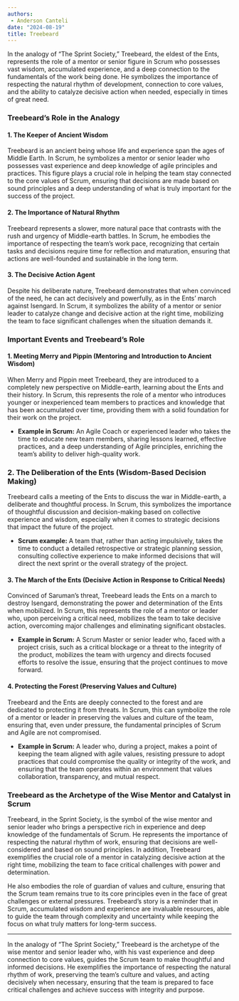 ```yaml
---
authors:
 - Anderson Canteli
date: "2024-08-19"
title: Treebeard
---
```


In the analogy of “The Sprint Society,” Treebeard, the eldest of the Ents, represents the role of a mentor or senior figure in Scrum who possesses vast wisdom, accumulated experience, and a deep connection to the fundamentals of the work being done. He symbolizes the importance of respecting the natural rhythm of development, connection to core values, and the ability to catalyze decisive action when needed, especially in times of great need.



<!--more-->
### **Treebeard’s Role in the Analogy**

#### **1. The Keeper of Ancient Wisdom**
Treebeard is an ancient being whose life and experience span the ages of Middle Earth. In Scrum, he symbolizes a mentor or senior leader who possesses vast experience and deep knowledge of agile principles and practices. This figure plays a crucial role in helping the team stay connected to the core values ​​of Scrum, ensuring that decisions are made based on sound principles and a deep understanding of what is truly important for the success of the project.

#### **2. The Importance of Natural Rhythm**
Treebeard represents a slower, more natural pace that contrasts with the rush and urgency of Middle-earth battles. In Scrum, he embodies the importance of respecting the team’s work pace, recognizing that certain tasks and decisions require time for reflection and maturation, ensuring that actions are well-founded and sustainable in the long term.

#### **3. The Decisive Action Agent**
Despite his deliberate nature, Treebeard demonstrates that when convinced of the need, he can act decisively and powerfully, as in the Ents’ march against Isengard. In Scrum, it symbolizes the ability of a mentor or senior leader to catalyze change and decisive action at the right time, mobilizing the team to face significant challenges when the situation demands it.


### **Important Events and Treebeard’s Role**

#### **1. Meeting Merry and Pippin (Mentoring and Introduction to Ancient Wisdom)**
When Merry and Pippin meet Treebeard, they are introduced to a completely new perspective on Middle-earth, learning about the Ents and their history. In Scrum, this represents the role of a mentor who introduces younger or inexperienced team members to practices and knowledge that has been accumulated over time, providing them with a solid foundation for their work on the project.

- **Example in Scrum:** An Agile Coach or experienced leader who takes the time to educate new team members, sharing lessons learned, effective practices, and a deep understanding of Agile principles, enriching the team’s ability to deliver high-quality work.

### **2. The Deliberation of the Ents (Wisdom-Based Decision Making)**
Treebeard calls a meeting of the Ents to discuss the war in Middle-earth, a deliberate and thoughtful process. In Scrum, this symbolizes the importance of thoughtful discussion and decision-making based on collective experience and wisdom, especially when it comes to strategic decisions that impact the future of the project.

- **Scrum example:** A team that, rather than acting impulsively, takes the time to conduct a detailed retrospective or strategic planning session, consulting collective experience to make informed decisions that will direct the next sprint or the overall strategy of the project.

#### **3. The March of the Ents (Decisive Action in Response to Critical Needs)**
Convinced of Saruman’s threat, Treebeard leads the Ents on a march to destroy Isengard, demonstrating the power and determination of the Ents when mobilized. In Scrum, this represents the role of a mentor or leader who, upon perceiving a critical need, mobilizes the team to take decisive action, overcoming major challenges and eliminating significant obstacles.

- **Example in Scrum:** A Scrum Master or senior leader who, faced with a project crisis, such as a critical blockage or a threat to the integrity of the product, mobilizes the team with urgency and directs focused efforts to resolve the issue, ensuring that the project continues to move forward.

#### **4. Protecting the Forest (Preserving Values ​​and Culture)**
Treebeard and the Ents are deeply connected to the forest and are dedicated to protecting it from threats. In Scrum, this can symbolize the role of a mentor or leader in preserving the values ​​and culture of the team, ensuring that, even under pressure, the fundamental principles of Scrum and Agile are not compromised.

- **Example in Scrum:** A leader who, during a project, makes a point of keeping the team aligned with agile values, resisting pressure to adopt practices that could compromise the quality or integrity of the work, and ensuring that the team operates within an environment that values ​​collaboration, transparency, and mutual respect.

### **Treebeard as the Archetype of the Wise Mentor and Catalyst in Scrum**

Treebeard, in the Sprint Society, is the symbol of the wise mentor and senior leader who brings a perspective rich in experience and deep knowledge of the fundamentals of Scrum. He represents the importance of respecting the natural rhythm of work, ensuring that decisions are well-considered and based on sound principles. In addition, Treebeard exemplifies the crucial role of a mentor in catalyzing decisive action at the right time, mobilizing the team to face critical challenges with power and determination.

He also embodies the role of guardian of values ​​and culture, ensuring that the Scrum team remains true to its core principles even in the face of great challenges or external pressures. Treebeard’s story is a reminder that in Scrum, accumulated wisdom and experience are invaluable resources, able to guide the team through complexity and uncertainty while keeping the focus on what truly matters for long-term success.

---

In the analogy of “The Sprint Society,” Treebeard is the archetype of the wise mentor and senior leader who, with his vast experience and deep connection to core values, guides the Scrum team to make thoughtful and informed decisions. He exemplifies the importance of respecting the natural rhythm of work, preserving the team’s culture and values, and acting decisively when necessary, ensuring that the team is prepared to face critical challenges and achieve success with integrity and purpose.